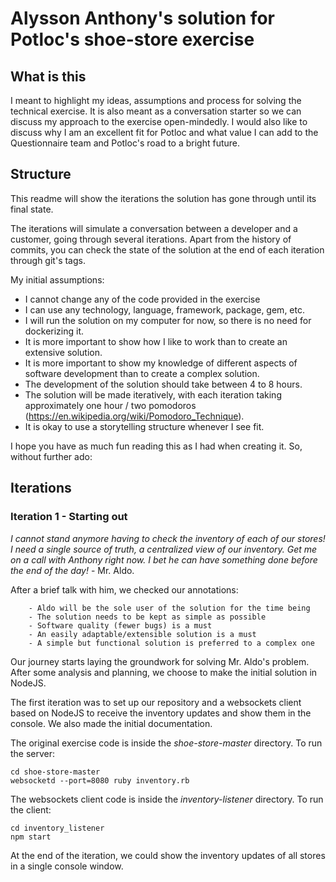 # Alysson Anthony's solution for Potloc's shoe-store exercise

## What is this

I meant to highlight my ideas, assumptions and process for solving the technical exercise. It is also meant as a conversation starter so we can discuss my approach to the exercise open-mindedly. I would also like to discuss why I am an excellent fit for Potloc and what value I can add to the Questionnaire team and Potloc's road to a bright future.

## Structure
This readme will show the iterations the solution has gone through until its final state.

The iterations will simulate a conversation between a developer and a customer, going through several iterations. Apart from the history of commits, you can check the state of the solution at the end of each iteration through git's tags.

My initial assumptions:
 - I cannot change any of the code provided in the exercise
 - I can use any technology, language, framework, package, gem, etc.
 - I will run the solution on my computer for now, so there is no need for dockerizing it.
 - It is more important to show how I like to work than to create an extensive solution.
 - It is more important to show my knowledge of different aspects of software development than to create a complex solution.
 - The development of the solution should take between 4 to 8 hours.
 - The solution will be made iteratively, with each iteration taking approximately one hour / two pomodoros (https://en.wikipedia.org/wiki/Pomodoro_Technique).
 - It is okay to use a storytelling structure whenever I see fit.

I hope you have as much fun reading this as I had when creating it. So, without further ado:

## Iterations

### Iteration 1 - Starting out
_I cannot stand anymore having to check the inventory of each of our stores! I need a single source of truth, a centralized view of our inventory. Get me on a call with Anthony right now. I bet he can have something done before the end of the day!_ - Mr. Aldo.

After a brief talk with him, we checked our annotations:

```
	- Aldo will be the sole user of the solution for the time being
	- The solution needs to be kept as simple as possible
	- Software quality (fewer bugs) is a must
	- An easily adaptable/extensible solution is a must
	- A simple but functional solution is preferred to a complex one
```


Our journey starts laying the groundwork for solving Mr. Aldo's problem. After some analysis and planning, we choose to make the initial solution in NodeJS. 

The first iteration was to set up our repository and a websockets client based on NodeJS to receive the inventory updates and show them in the console. We also made the initial documentation.


The original exercise code is inside the _shoe-store-master_ directory. To run the server:
```
cd shoe-store-master
websocketd --port=8080 ruby inventory.rb
```

The websockets client code is inside the _inventory-listener_ directory. To run the client:
```
cd inventory_listener
npm start
```

At the end of the iteration, we could show the inventory updates of all stores in a single console window.